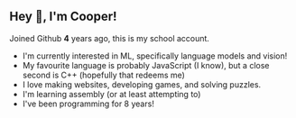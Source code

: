 ## Hey 👋, I'm Cooper!

Joined Github **4** years ago, this is my school account.

* I'm currently interested in ML, specifically language models and vision!
* My favourite language is probably JavaScript (I know), but a close second is C++ (hopefully that redeems me)
* I love making websites, developing games, and solving puzzles.
* I'm learning assembly (or at least attempting to)
* I've been programming for 8 years!
